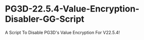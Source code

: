 # PG3D-22.5.4-Value-Encryption-Disabler-GG-Script
A Script To Disable PG3D's Value Encryption For V22.5.4! 
